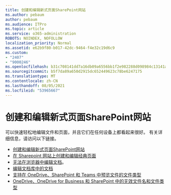 ```yaml
---
title: 创建和编辑新式页面SharePoint网站
ms.author: pebaum
author: pebaum
ms.audience: ITPro
ms.topic: article
ms.service: o365-administration
ROBOTS: NOINDEX, NOFOLLOW
localization_priority: Normal
ms.assetid: e62b9f80-b017-42dc-9464-f4e32c19d6c9
ms.custom:
- "2407"
- "9000246"
ms.openlocfilehash: b31c708141dd7a16db09a6556bb1f2e982288d098984c13141a7b929c95c0b17
ms.sourcegitcommit: b5f7da89a650d2915dc652449623c78be6247175
ms.translationtype: MT
ms.contentlocale: zh-CN
ms.lasthandoff: 08/05/2021
ms.locfileid: "53965667"
---
```

# <a name="create-and-edit-modern-pages-on-a-sharepoint-site"></a>创建和编辑新式页面SharePoint网站

可以快速轻松地编辑文件和页面，并且它们在任何设备上都看起来很好。 有关详细信息，请访问以下链接。

- [创建和编辑新式页面SharePoint网站](https://support.office.com/article/create-and-use-modern-pages-on-a-sharepoint-site-b3d46deb-27a6-4b1e-87b8-df851e503dec)
- [在 Sharepoint 网站上创建和编辑经典页面](https://support.office.com/article/create-and-edit-classic-sharepoint-pages-ee50e4a0-d0c1-48c8-86e9-d468a8b13bac)
- [无法在浏览器中编辑文档](https://docs.microsoft.com/sharepoint/troubleshoot/lists-and-libraries/error-when-view-or-edit-in-browser)。
- [编辑文档库中的文档](https://support.office.com/article/Edit-a-document-in-a-document-library-02d8497f-1c13-4114-949a-b8466f639b07)
- [支持在 OneDrive、SharePoint 和 Teams 中预览文件的文件类型](https://support.office.com/article/file-types-supported-for-previewing-files-in-onedrive-sharepoint-and-teams-e054cd0f-8ef2-4ccb-937e-26e37419c5e4)
- [OneDrive、OneDrive for Business 和 SharePoint 中的无效文件名和文件类型](https://support.office.com/article/Invalid-file-names-and-file-types-in-OneDrive-OneDrive-for-Business-and-SharePoint-64883a5d-228e-48f5-b3d2-eb39e07630fa)